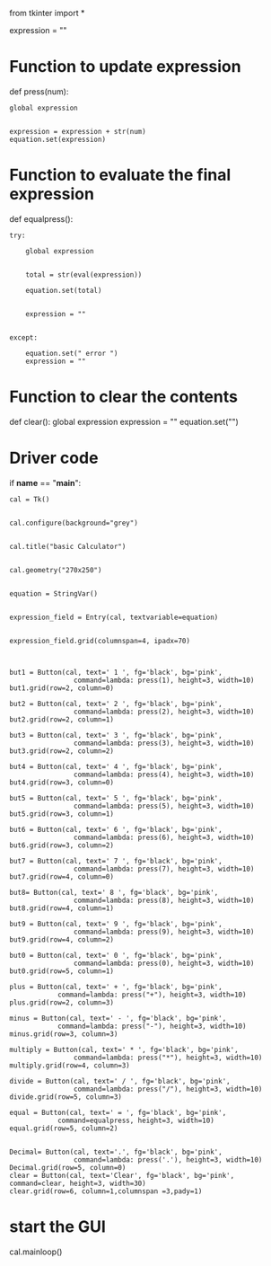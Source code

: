 from tkinter import *

expression = ""


# Function to update expression
def press(num):

	global expression

	
	expression = expression + str(num)
	equation.set(expression)


# Function to evaluate the final expression
def equalpress():
	
	try:

		global expression

		
		total = str(eval(expression))

		equation.set(total)

		
		expression = ""

	
	except:

		equation.set(" error ")
		expression = ""


# Function to clear the contents

def clear():
	global expression
	expression = ""
	equation.set("")


# Driver code
if __name__ == "__main__":
	
	cal = Tk()

	
	cal.configure(background="grey")

	
	cal.title("basic Calculator")

	
	cal.geometry("270x250")

	
	equation = StringVar()

	
	expression_field = Entry(cal, textvariable=equation)

	
	expression_field.grid(columnspan=4, ipadx=70)
    
    
	
	but1 = Button(cal, text=' 1 ', fg='black', bg='pink',
					command=lambda: press(1), height=3, width=10)
	but1.grid(row=2, column=0)

	but2 = Button(cal, text=' 2 ', fg='black', bg='pink',
					command=lambda: press(2), height=3, width=10)
	but2.grid(row=2, column=1)

	but3 = Button(cal, text=' 3 ', fg='black', bg='pink',
					command=lambda: press(3), height=3, width=10)
	but3.grid(row=2, column=2)

	but4 = Button(cal, text=' 4 ', fg='black', bg='pink',
					command=lambda: press(4), height=3, width=10)
	but4.grid(row=3, column=0)

	but5 = Button(cal, text=' 5 ', fg='black', bg='pink',
					command=lambda: press(5), height=3, width=10)
	but5.grid(row=3, column=1)

	but6 = Button(cal, text=' 6 ', fg='black', bg='pink',
					command=lambda: press(6), height=3, width=10)
	but6.grid(row=3, column=2)

	but7 = Button(cal, text=' 7 ', fg='black', bg='pink',
					command=lambda: press(7), height=3, width=10)
	but7.grid(row=4, column=0)

	but8= Button(cal, text=' 8 ', fg='black', bg='pink',
					command=lambda: press(8), height=3, width=10)
	but8.grid(row=4, column=1)

	but9 = Button(cal, text=' 9 ', fg='black', bg='pink',
					command=lambda: press(9), height=3, width=10)
	but9.grid(row=4, column=2)

	but0 = Button(cal, text=' 0 ', fg='black', bg='pink',
					command=lambda: press(0), height=3, width=10)
	but0.grid(row=5, column=1)

	plus = Button(cal, text=' + ', fg='black', bg='pink',
				command=lambda: press("+"), height=3, width=10)
	plus.grid(row=2, column=3)

	minus = Button(cal, text=' - ', fg='black', bg='pink',
				command=lambda: press("-"), height=3, width=10)
	minus.grid(row=3, column=3)

	multiply = Button(cal, text=' * ', fg='black', bg='pink',
					command=lambda: press("*"), height=3, width=10)
	multiply.grid(row=4, column=3)

	divide = Button(cal, text=' / ', fg='black', bg='pink',
					command=lambda: press("/"), height=3, width=10)
	divide.grid(row=5, column=3)

	equal = Button(cal, text=' = ', fg='black', bg='pink',
				command=equalpress, height=3, width=10)
	equal.grid(row=5, column=2)
    
 
    Decimal= Button(cal, text='.', fg='black', bg='pink',
                    command=lambda: press('.'), height=3, width=10)
    Decimal.grid(row=5, column=0)
    clear = Button(cal, text='Clear', fg='black', bg='pink', command=clear, height=3, width=30)
    clear.grid(row=6, column=1,columnspan =3,pady=1)
    
   
	
# start the GUI
cal.mainloop()
